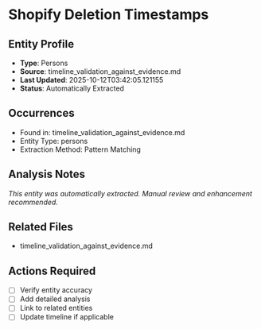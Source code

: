 # Shopify Deletion Timestamps

## Entity Profile
- **Type**: Persons
- **Source**: timeline_validation_against_evidence.md
- **Last Updated**: 2025-10-12T03:42:05.121155
- **Status**: Automatically Extracted

## Occurrences
- Found in: timeline_validation_against_evidence.md
- Entity Type: persons
- Extraction Method: Pattern Matching

## Analysis Notes
*This entity was automatically extracted. Manual review and enhancement recommended.*

## Related Files
- timeline_validation_against_evidence.md

## Actions Required
- [ ] Verify entity accuracy
- [ ] Add detailed analysis
- [ ] Link to related entities
- [ ] Update timeline if applicable
